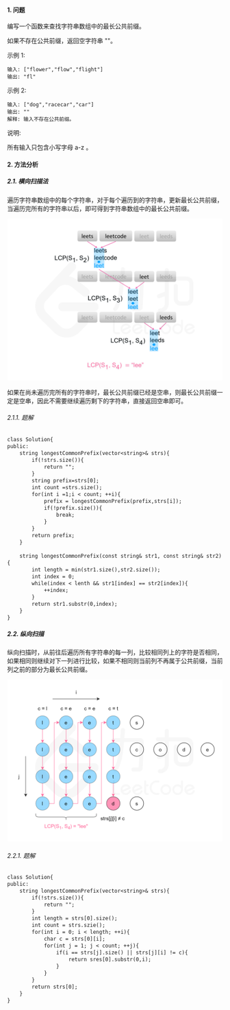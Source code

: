 #### 1. 问题
编写一个函数来查找字符串数组中的最长公共前缀。

如果不存在公共前缀，返回空字符串 ""。

示例 1:
```
输入: ["flower","flow","flight"]
输出: "fl"
```
示例 2:
```
输入: ["dog","racecar","car"]
输出: ""
解释: 输入不存在公共前缀。
```
说明:

所有输入只包含小写字母 a-z 。
#### 2. 方法分析
##### 2.1. 横向扫描法
遍历字符串数组中的每个字符串，对于每个遍历到的字符串，更新最长公共前缀，当遍历完所有的字符串以后，即可得到字符串数组中的最长公共前缀。

![t1](../_image_/14_fig1.png)

如果在尚未遍历完所有的字符串时，最长公共前缀已经是空串，则最长公共前缀一定是空串，因此不需要继续遍历剩下的字符串，直接返回空串即可。
###### 2.1.1. 题解
```
class Solution{
public:
    string longestCommonPrefix(vector<string>& strs){
        if(!strs.size()){
            return "";
        }
        string prefix=strs[0];
        int count =strs.size();
        for(int i =1;i < count; ++i){
            prefix = longestCommonPrefix(prefix,strs[i]);
            if(!prefix.size()){
                break;
            }
        }
        return prefix;
    }

    string longestCommonPrefix(const string& str1, const string& str2){
        int length = min(str1.size(),str2.size());
        int index = 0;
        while(index < lenth && str1[index] == str2[index]){
            ++index;
        }
        return str1.substr(0,index);
    }
}
```
##### 2.2. 纵向扫描
纵向扫描时，从前往后遍历所有字符串的每一列，比较相同列上的字符是否相同，如果相同则继续对下一列进行比较，如果不相同则当前列不再属于公共前缀，当前列之前的部分为最长公共前缀。

![t2](../_image_/14_fig2.png)

###### 2.2.1. 题解
```
class Solution{
public:
    string longestCommonPrefix(vector<string>& strs){
        if(!strs.size()){
            return "";
        }
        int length = strs[0].size();
        int count = strs.szie();
        for(int i = 0; i < length; ++i){
            char c = strs[0][i];
            for(int j = 1; j < count; ++j){
                if(i == strs[j].size() || strs[j][i] != c){
                    return sres[0].substr(0,i);
                }
            }
        }
        return strs[0];
    }
}
```